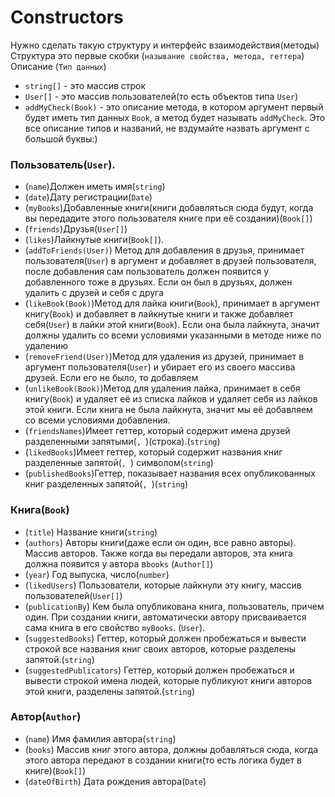 # Constructors

Нужно сделать такую структуру и интерфейс взаимодействия(методы)
Структура это первые скобки (```называние свойства, метода, геттера```) Описание (```Тип данных```)
- ```string[]``` - это массив строк
- ```User[]``` - это массив пользователей(то есть объектов типа ```User```)
- ```addMyCheck(Book)``` - это описание метода, в котором аргумент первый будет иметь тип данных ```Book```, а метод будет называть ```addMyCheck```. Это все описание типов и названий, не вздумайте назвать аргумент с большой буквы:)
### Пользователь(```User```).
- (```name```)Должен иметь имя(```string```)
- (```date```)Дату регистрации(```Date```)
- (```myBooks```)Добавленные книги(книги добавляться сюда будут, когда вы передадите этого пользователя книге при её создании)(```Book[]```)
- (```friends```)Друзья(```User[]```)
- (```likes```)Лайкнутые книги(```Book[]```). 
- (```addToFriends(User)```) Метод для добавления в друзья, принимает пользователя(```User```) в аргумент и добавляет в друзей пользователя, после добавления сам пользователь должен появится у добавленного тоже в друзьях. Если он был в друзьях, должен удалить с друзей и себя с друга
- (```likeBook(Book)```)Метод для лайка книги(```Book```), принимает в аргумент книгу(```Book```) и добавляет в лайкнутые книги и также добавляет себя(```User```) в лайки этой книги(```Book```). Если она была лайкнута, значит должны удалить со всеми условиями указанными в методе ниже по удалению
- (```removeFriend(User)```)Метод для удаления из друзей, принимает в аргумент пользователя(```User```) и убирает его из своего массива друзей. Если его не было, то добавляем 
- (```unlikeBook(Book)```)Метод для удаления лайка, принимает в себя книгу(```Book```) и удаляет её из списка лайков и удаляет себя из лайков этой книги. Если книга не была лайкнута, значит мы её добавляем со всеми условиями добавления.
- (```friendsNames```)Имеет геттер, который содержит имена друзей разделенными запятыми(```, ```)(строка).(```string```)
- (```likedBooks```)Имеет геттер, который содержит названия книг разделенные запятой(```, ```) символом(```string```)
- (```publishedBooks```)Геттер, показывает названия всех опубликованных книг разделенных запятой(```, ```)(```string```)

### Книга(```Book```)
- (```title```) Название книги(```string```)
- (```authors```) Авторы книги(даже если он один, все равно авторы). Массив авторов. Также когда вы передали авторов, эта книга должна появится у автора в```books``` (```Author[]```)
- (```year```) Год выпуска, число(```number```)
- (```likedUsers```) Пользователи, которые лайкнули эту книгу, массив пользователей(```User[]```)
- (```publicationBy```) Кем была опубликована книга, пользователь, причем один. При создании книги, автоматически автору присваивается сама книга в его свойство ```myBooks```. (```User```).
- (```suggestedBooks```) Геттер, который должен пробежаться и вывести строкой все названия книг своих авторов, которые разделены запятой.(```string```)
- (```suggestedPublicators```) Геттер, который должен пробежаться и вывести строкой имена людей, которые публикуют книги авторов этой книги, разделены запятой.(```string```)

### Автор(```Author```)
- (```name```) Имя фамилия автора(```string```)
- (```books```) Массив книг этого автора, должны добавляться сюда, когда этого автора передают в создании книги(то есть логика будет в книге)(```Book[]```)
- (```dateOfBirth```) Дата рождения автора(```Date```)
